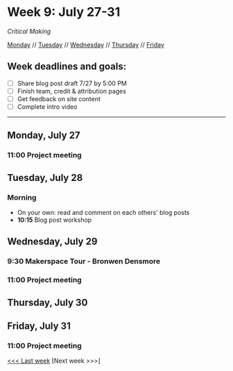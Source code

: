 # Week 9: July 27-31

*Critical Making*

[Monday](#monday-july-27) // [Tuesday](#tuesday-july-28) // [Wednesday](#wednesday-july-29) // [Thursday](#thursday-july-30) // [Friday](#friday-july-31)

## Week deadlines and goals:
- [ ] Share blog post draft 7/27 by 5:00 PM
- [ ] Finish team, credit & attribution pages
- [ ] Get feedback on site content
- [ ] Complete intro video

---

## Monday, July 27

### 11:00 Project meeting

## Tuesday, July 28

### Morning
- On your own: read and comment on each others' blog posts
- **10:15** Blog post workshop

## Wednesday, July 29

### 9:30 Makerspace Tour - Bronwen Densmore

### 11:00 Project meeting

## Thursday, July 30

## Friday, July 31

### 11:00 Project meeting


[<<< Last week](/8-sustain.md) [Next week >>>]
